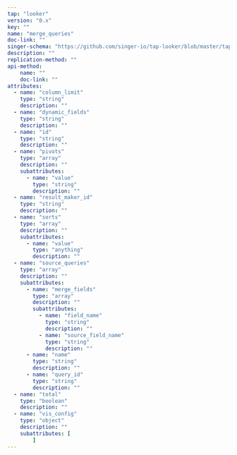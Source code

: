 ```yaml
---
tap: "looker"
version: "0.x"
key: ""
name: "merge_queries"
doc-link: ""
singer-schema: "https://github.com/singer-io/tap-looker/blob/master/tap_looker/schemas/merge_queries.json"
description: ""
replication-method: ""
api-method:
    name: ""
    doc-link: ""
attributes:
  - name: "column_limit"
    type: "string"
    description: ""
  - name: "dynamic_fields"
    type: "string"
    description: ""
  - name: "id"
    type: "string"
    description: ""
  - name: "pivots"
    type: "array"
    description: ""
    subattributes:
      - name: "value"
        type: "string"
        description: ""
  - name: "result_maker_id"
    type: "string"
    description: ""
  - name: "sorts"
    type: "array"
    description: ""
    subattributes:
      - name: "value"
        type: "anything"
        description: ""
  - name: "source_queries"
    type: "array"
    description: ""
    subattributes:
      - name: "merge_fields"
        type: "array"
        description: ""
        subattributes:
          - name: "field_name"
            type: "string"
            description: ""
          - name: "source_field_name"
            type: "string"
            description: ""
      - name: "name"
        type: "string"
        description: ""
      - name: "query_id"
        type: "string"
        description: ""
  - name: "total"
    type: "boolean"
    description: ""
  - name: "vis_config"
    type: "object"
    description: ""
    subattributes: [
        ]
---
```

